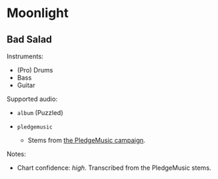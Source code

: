 # Moonlight

## Bad Salad

Instruments:

  * (Pro) Drums
  * Bass
  * Guitar

Supported audio:

  * `album` (Puzzled)

  * `pledgemusic`

    * Stems from [the PledgeMusic campaign](http://www.pledgemusic.com/projects/badsalad2013).

Notes:

  * Chart confidence: *high*. Transcribed from the PledgeMusic stems.

